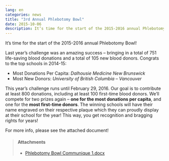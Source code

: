 ```yaml
---
lang: en
categories: news
title: "3rd Annual Phlebotomy Bowl"
date: 2015-10-06
description: It’s time for the start of the 2015-2016 annual Phlebotomy Bowl! Last year’s challenge was an amazing success &ndash; bringing in a total of 751 life-saving blood donations and a total of 105 new blood donors.
---
```


It’s time for the start of the 2015-2016 annual Phlebotomy Bowl!

Last year’s challenge was an amazing success – bringing in a total of 751 life-saving blood donations and a total of 105 new blood donors. Congrats to the top schools in 2014-15:

- Most Donations Per Capita: *Dalhousie Medicine New Brunswick*
- Most New Donors: *University of British Columbia &ndash; Vancouver*

This year’s challenge runs until February 29, 2016. Our goal is to contribute at least 800 donations, including at least 100 first-time blood donors. We’ll compete for two prizes again – **one for the most donations per capita**, and one for the **most first-time donors**. The winning schools will have their name engraved on their respective plaque which they can proudly display at their school for the year! This way, you get recognition and bragging rights for years!

For more info, please see the attached document!

> #### **Attachments**
> - <a href="/files/updates/Phlebotomy%20Bowl%20Communique%201.docx">Phlebotomy Bowl Communique 1.docx</a>